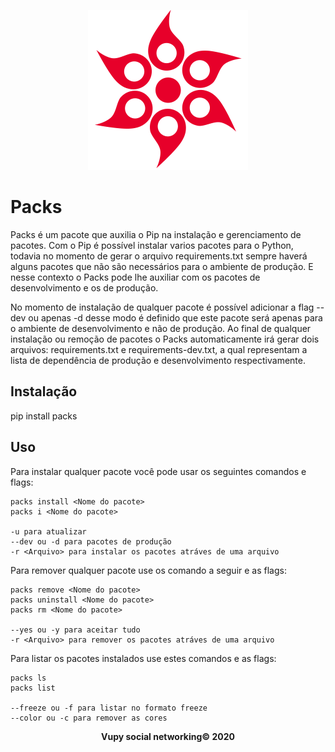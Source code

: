 <p align="center">
    <img src="https://github.com/Vupy/Packs/blob/master/Packs/logo/logo.png" width="256" height="256"/>
</p>

# Packs

Packs é um pacote que auxilia o Pip na instalação e gerenciamento de pacotes. Com o Pip é possível instalar varios pacotes para o Python, todavia no momento de gerar o arquivo requirements.txt sempre haverá alguns pacotes que não são necessários para o ambiente de produção. E nesse contexto o Packs pode lhe auxiliar com os pacotes de desenvolvimento e os de produção.

No momento de instalação de qualquer pacote é possível adicionar a flag --dev ou apenas -d desse modo é definido que este pacote será apenas para o ambiente de desenvolvimento e não de produção. Ao final de qualquer instalação ou remoção de pacotes o Packs automaticamente irá gerar dois arquivos: requirements.txt e requirements-dev.txt, a qual representam a lista de dependência de produção e desenvolvimento respectivamente.

## Instalação

pip install packs

## Uso 

Para instalar qualquer pacote você pode usar os seguintes comandos e flags:

```
packs install <Nome do pacote>
packs i <Nome do pacote>

-u para atualizar
--dev ou -d para pacotes de produção
-r <Arquivo> para instalar os pacotes atráves de uma arquivo
```

Para remover qualquer pacote use os comando a seguir e as flags:

```
packs remove <Nome do pacote>
packs uninstall <Nome do pacote>
packs rm <Nome do pacote>

--yes ou -y para aceitar tudo
-r <Arquivo> para remover os pacotes atráves de uma arquivo
```

Para listar os pacotes instalados use estes comandos e as flags:

```
packs ls
packs list

--freeze ou -f para listar no formato freeze
--color ou -c para remover as cores
```

<strong>
    <p align="center" style="text-align: center;">Vupy social networking© 2020</p>
</strong>